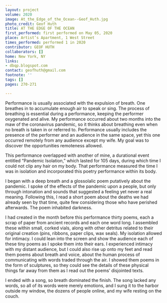 ```yaml
---
layout: project
volume: 2020
image: At_the_Edge_of_the_Ocean--Geof_Huth.jpg
photo_credit: Geof Huth
title: AT THE EDGE OF THE OCEAN
first_performed: first performed on May 05, 2020
place: Artist’s Apartment, 1 West Street
times_performed: performed 1 in 2020
contributor: GEOF HUTH
collaborators: []
home: New York, NY
links:
- dbqp.blogspot.com
contact: geofhuth@gmail.com
footnote: ''
tags: []
pages: 270-271

---
```


Performance is usually associated with the expulsion of breath. One breathes in to accumulate enough air to speak or sing. The process of breathing is essential during a performance, keeping the performer oxygenated and alive. My performance occurred about two months into the maw of the coronavirus pandemic, so it thinks about breathing even when no breath is taken in or referred to. Performance usually includes the presence of the performer and an audience in the same space, yet this one occurred remotely from any audience except my wife. My goal was to discover the opportunities remoteness allowed. 

This performance overlapped with another of mine, a durational event entitled “Pandemic Isolation,” which lasted for 105 days, during which time I could not clip any hair on my body. That performance measured the time I was in isolation and incorporated this poetry performance within its body.

I began with a deep breath and a glossolalic poem putatively about the pandemic. I spoke of the effects of the pandemic upon a people, but only through intonation and sounds that suggested a feeling yet never a real meaning. Following this, I read a short poem about the deaths we had already seen by that time, quite few considering those who have perished afterwards. The poem inhabited darkness.

I had created in the month before this performance thirty poems, each a scrap of paper from ancient records and each one word long. I assembled these within small, corked vials, along with other detritus related to their original creation (pins, ribbons, paper clips, wax seals). My isolation allowed for intimacy. I could lean into the screen and show the audience each of these tiny poems as I spoke them into their ears. 
I experienced intimacy with my distant audience, but I could also rise up onto my feet and read them poems about breath and voice, about the human process of communicating with words traded through the air. I showed them poems in the form of sculptures, so they could see the details of these physical things far away from them as I read out the poems’ disjointed texts.

I ended with a song, so breath dominated the finish. The song lacked any words, so all of its words were merely emotions, and I sung it to the harbor outside my window, the dozens of people online, and my wife resting on the couch.

